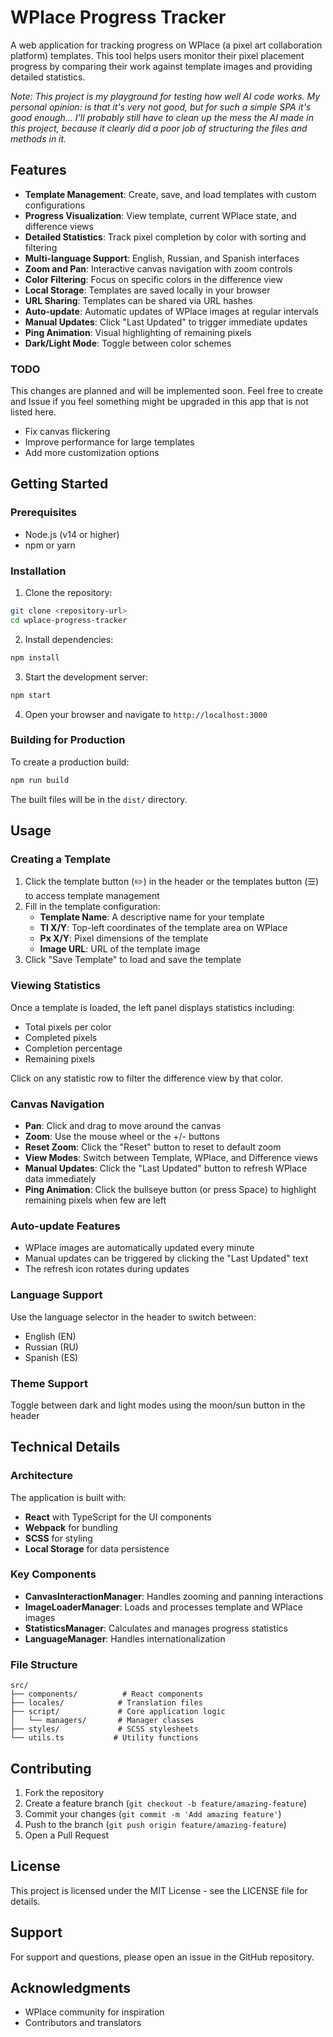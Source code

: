 # WPlace Progress Tracker

A web application for tracking progress on WPlace (a pixel art collaboration platform) templates. This tool helps users monitor their pixel placement progress by comparing their work against template images and providing detailed statistics.

*Note: This project is my playground for testing how well AI code works. My personal opinion: is that it's very not good, but for such a simple SPA it's good enough... I'll probably still have to clean up the mess the AI ​​made in this project, because it clearly did a poor job of structuring the files and methods in it.*

## Features

- **Template Management**: Create, save, and load templates with custom configurations
- **Progress Visualization**: View template, current WPlace state, and difference views
- **Detailed Statistics**: Track pixel completion by color with sorting and filtering
- **Multi-language Support**: English, Russian, and Spanish interfaces
- **Zoom and Pan**: Interactive canvas navigation with zoom controls
- **Color Filtering**: Focus on specific colors in the difference view
- **Local Storage**: Templates are saved locally in your browser
- **URL Sharing**: Templates can be shared via URL hashes
- **Auto-update**: Automatic updates of WPlace images at regular intervals
- **Manual Updates**: Click "Last Updated" to trigger immediate updates
- **Ping Animation**: Visual highlighting of remaining pixels
- **Dark/Light Mode**: Toggle between color schemes

### TODO

This changes are planned and will be implemented soon. Feel free to create and Issue if you feel something might be upgraded in this app that is not listed here.

- Fix canvas flickering
- Improve performance for large templates
- Add more customization options

## Getting Started

### Prerequisites

- Node.js (v14 or higher)
- npm or yarn

### Installation

1. Clone the repository:
```bash
git clone <repository-url>
cd wplace-progress-tracker
```

2. Install dependencies:
```bash
npm install
```

3. Start the development server:
```bash
npm start
```

4. Open your browser and navigate to `http://localhost:3000`

### Building for Production

To create a production build:

```bash
npm run build
```

The built files will be in the `dist/` directory.

## Usage

### Creating a Template

1. Click the template button (✏️) in the header or the templates button (☰) to access template management
2. Fill in the template configuration:
   - **Template Name**: A descriptive name for your template
   - **Tl X/Y**: Top-left coordinates of the template area on WPlace
   - **Px X/Y**: Pixel dimensions of the template
   - **Image URL**: URL of the template image
3. Click "Save Template" to load and save the template

### Viewing Statistics

Once a template is loaded, the left panel displays statistics including:
- Total pixels per color
- Completed pixels
- Completion percentage
- Remaining pixels

Click on any statistic row to filter the difference view by that color.

### Canvas Navigation

- **Pan**: Click and drag to move around the canvas
- **Zoom**: Use the mouse wheel or the +/- buttons
- **Reset Zoom**: Click the "Reset" button to reset to default zoom
- **View Modes**: Switch between Template, WPlace, and Difference views
- **Manual Updates**: Click the "Last Updated" button to refresh WPlace data immediately
- **Ping Animation**: Click the bullseye button (or press Space) to highlight remaining pixels when few are left

### Auto-update Features

- WPlace images are automatically updated every minute
- Manual updates can be triggered by clicking the "Last Updated" text
- The refresh icon rotates during updates

### Language Support

Use the language selector in the header to switch between:
- English (EN)
- Russian (RU)
- Spanish (ES)

### Theme Support

Toggle between dark and light modes using the moon/sun button in the header

## Technical Details

### Architecture

The application is built with:
- **React** with TypeScript for the UI components
- **Webpack** for bundling
- **SCSS** for styling
- **Local Storage** for data persistence

### Key Components

- **CanvasInteractionManager**: Handles zooming and panning interactions
- **ImageLoaderManager**: Loads and processes template and WPlace images
- **StatisticsManager**: Calculates and manages progress statistics
- **LanguageManager**: Handles internationalization

### File Structure

```
src/
├── components/          # React components
├── locales/            # Translation files
├── script/             # Core application logic
│   └── managers/       # Manager classes
├── styles/             # SCSS stylesheets
└── utils.ts           # Utility functions
```

## Contributing

1. Fork the repository
2. Create a feature branch (`git checkout -b feature/amazing-feature`)
3. Commit your changes (`git commit -m 'Add amazing feature'`)
4. Push to the branch (`git push origin feature/amazing-feature`)
5. Open a Pull Request

## License

This project is licensed under the MIT License - see the LICENSE file for details.

## Support

For support and questions, please open an issue in the GitHub repository.

## Acknowledgments

- WPlace community for inspiration
- Contributors and translators

